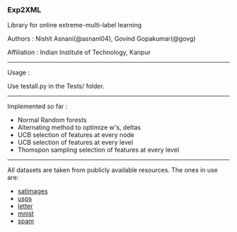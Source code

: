 ### Exp2XML

Library for online extreme-multi-label learning



Authors : Nishit Asnani(@asnani04), Govind Gopakumar(@govg)

Affiliation : Indian Institute of Technology, Kanpur

---

Usage : 

Use testall.py in the Tests/ folder.


---

Implemented so far :

- Normal Random forests
- Alternating method to optimize w's, deltas
- UCB selection of features at every node
- UCB selection of features at every level
- Thomspon sampling selection of features at every level

---

All datasets are taken from publicly available resources. The ones in use are:

- [satimages](https://archive.ics.uci.edu/ml/datasets/Statlog+(Landsat+Satellite))
- [usps](http://statweb.stanford.edu/~tibs/ElemStatLearn/datasets/zip.info.txt)
- [letter](https://archive.ics.uci.edu/ml/datasets/Letter+Recognition)
- [mnist](http://yann.lecun.com/exdb/mnist/)
- [spam](http://statweb.stanford.edu/~tibs/ElemStatLearn/datasets/spam.info.txt)


